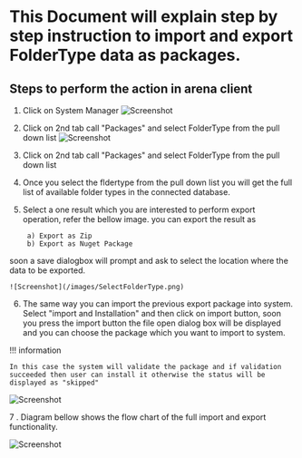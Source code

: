 # This Document will explain step by step instruction to import and export FolderType data as packages.


## Steps to perform the action in arena client
1. Click on System Manager
![Screenshot](/images/SelectSystemManager.png) 

2. Click on 2nd tab call "Packages" and select FolderType from the pull down list
![Screenshot](/images/ImportPackage.png) 

3. Click on 2nd tab call "Packages" and select FolderType from the pull down list

4. Once you select the fldertype from the pull down list you will get the full list of available folder types in the connected database.

5. Select a one result which you are interested to perform export operation, refer the bellow image.
you can export the result as

		a) Export as Zip
		b) Export as Nuget Package
soon a save dialogbox will prompt and ask to select the location where the data to be exported.

	![Screenshot](/images/SelectFolderType.png) 


6. The same way you can import the previous export package into system.
Select "import and Installation" and then click on import button, soon you press the import button the file open dialog box will be displayed and you can choose the package which you want to import to system.

!!! information 

	In this case the system will validate the package and if validation succeeded then user can install it otherwise the status will be displayed as "skipped"
	
![Screenshot](/images/InstallSkipped.png) 
	
7	. Diagram bellow shows the flow chart of the full import and export functionality. 

![Screenshot](/images/PackageExportImport.png) 
